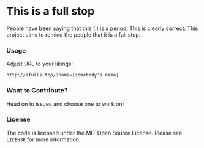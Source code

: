 # This is a full stop
People have been saying that this (.) is a period. This is clearly correct. This project aims to remind the people that it is a full stop.


### Usage
Adjust URL to your likings:
```
http://afulls.top/?name=[somebody's name]
```

### Want to Contribute?
Head on to issues and choose one to work on! 

### License
The code is licensed under the MIT Open Source License. Please see `LICENSE` for more information.
